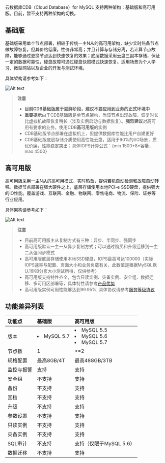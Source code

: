 云数据库CDB（Cloud Database）for MySQL 支持两种架构：基础版和高可用版。目前，暂不支持两种架构的切换。

<span id = "jichuban"></span>
## 基础版
基础版采用单个节点部署，相较于传统一主N从的高可用架构，缺少实时热备节点做故障恢复。但其价格低廉，性价非常高；并且计算与存储分离，若计算节点故障，能够通过更换节点达到快速恢复的效果；底层数据采用云盘三副本存储，保证一定的数据可靠性，硬盘故障可通过硬盘快照模式快速恢复。适用场景为个人学习、微型网站以及企业的开发与测试环境。

具体架构请参考如下：

![Alt text](https://main.qcloudimg.com/raw/77a45e119f25edc9a5a5b78fe5c1277b.svg)

>**注意**
> 
> - **目前CDB基础版属于尝鲜阶段，建议不要应用到业务的正式环境中**
> - **重要提示**由于CDB基础版是单节点架构，当该节点出现故障，恢复时长比虚拟机故障恢复稍长（涉及实例启动与数据恢复）。**强烈建议**对高可用有要求的业务，使用CDB**高可用版**的实例
> - CDB基础版节点部署在虚拟机上，但提供数据库性能比用户自建更好
> - CDB基础版底层存储介质使用高性能云盘，适用于90%的I/O场景，质优价廉，性能稳定突出；具体IOPS计算公式：{min 1500+8*容量，max 4500}

<span id = "gaokeyongban"></span>
## 高可用版
高可用版采用一主N从的高可用模式，实时热备，提供宕机自动检测和故障自动转移。数据节点部署在强大硬件之上，底层存储使用本地PCI-e SSD硬盘，提供强大的IO性能。覆盖游戏、互联网、金融、物联网、零售电商、物流、保险、证券等行业应用。

具体架构请参考如下：

![Alt text](https://main.qcloudimg.com/raw/77490755263740e5ed8c51952d7309c1.svg)

>**注意**
> 
> - 目前高可用版主从复制方式有三种：异步、半同步、强同步
> - 高可用版默认一主一从异步复制方式；可以通过购买和升级迁移到一主二从强同步模式
> - 高可用版底层存储使用本地SSD硬盘，IOPS最高可达100000（实际IOPS速率与配置、页面大小和业务负载有关，此数值是根据MySQL默认16KB分页大小测试所得，仅供参考）
> - 高可用版支持特性齐全，包含只读实例、灾备实例、安全组、数据迁移、多可用区部署等，具体特性请参考[产品优势](https://cloud.tencent.com/document/product/236/5148)
> - 高可用版实例可用性能够达到99.95%, 具体协议请参考[服务等级协议](https://cloud.tencent.com/document/product/236/5151)

## 功能差异列表

|功能点|基础版|高可用版|
|:---|:---|:---|
|版本|<li>MySQL 5.7</li>|<li>MySQL 5.5</li><li>MySQL 5.6</li><li>MySQL 5.7</li>|
|节点数| 1 | >=2
|规格配置|最高8GB/4T|最高488GB/3TB|
|监控与报警|支持|支持|
|安全组|不支持|支持|
|备份|不支持|支持|
|回档|不支持|支持|
|升级|不支持|支持|
|参数设置|不支持|支持|
|只读实例|不支持|支持|
|灾备实例|不支持|支持|
|SQL审计|不支持|支持（仅限于MySQL 5.6）|
|数据迁移|不支持|支持|
